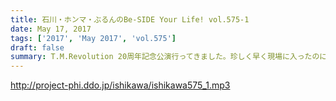 ```yaml
---
title: 石川・ホンマ・ぶるんのBe-SIDE Your Life! vol.575-1
date: May 17, 2017
tags: ['2017', 'May 2017', 'vol.575']
draft: false
summary: T.M.Revolution 20周年記念公演行ってきました。珍しく早く現場に入ったのにもかかわらず、なかなかうまくはいかないようで…MIURA
---
```


http://project-phi.ddo.jp/ishikawa/ishikawa575_1.mp3
